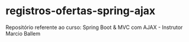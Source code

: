 # registros-ofertas-spring-ajax
Repositório referente ao curso: Spring Boot &amp; MVC com AJAX - Instrutor Marcio Ballem
